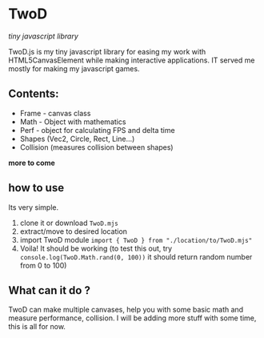 # TwoD
*tiny javascript library*

TwoD.js is my tiny javascript library for easing my work with HTML5CanvasElement while making interactive applications. IT served me mostly for making my javascript games.

## Contents: 

* Frame - canvas class
* Math - Object with mathematics 
* Perf - object for calculating FPS and delta time
* Shapes (Vec2, Circle, Rect, Line...)
* Collision (measures collision between shapes)

**more to come** 

## how to use
Its very simple.

1. clone it or download `TwoD.mjs`
2. extract/move to desired location
3. import TwoD module `import { TwoD } from "./location/to/TwoD.mjs"` 
4. Voila! It should be working (to test this out, try `console.log(TwoD.Math.rand(0, 100))` it should return random number from 0 to 100)

## What can it do ? 

TwoD can make multiple canvases, help you with some basic math and measure performance, collision. I will be adding more stuff with some time, this is all for now.
